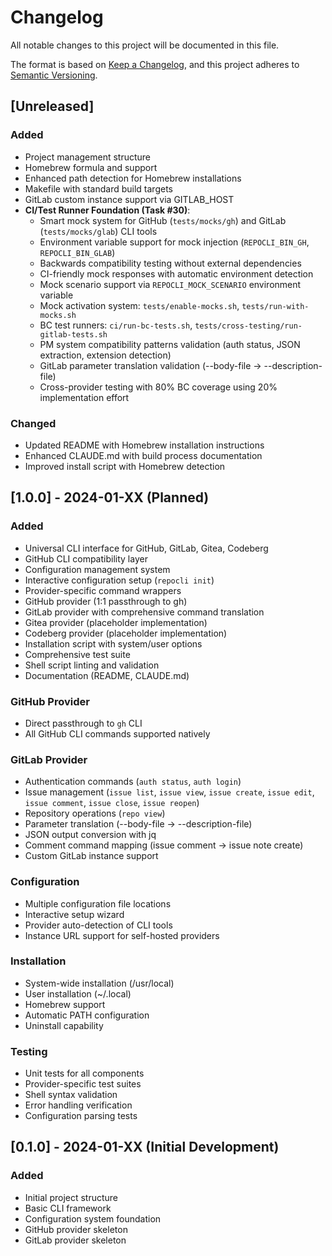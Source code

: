 # Changelog
All notable changes to this project will be documented in this file.

The format is based on [Keep a Changelog](https://keepachangelog.com/en/1.0.0/),
and this project adheres to [Semantic Versioning](https://semver.org/spec/v2.0.0.html).

## [Unreleased]
### Added
- Project management structure
- Homebrew formula and support
- Enhanced path detection for Homebrew installations
- Makefile with standard build targets
- GitLab custom instance support via GITLAB_HOST
- **CI/Test Runner Foundation (Task #30)**:
  - Smart mock system for GitHub (`tests/mocks/gh`) and GitLab (`tests/mocks/glab`) CLI tools
  - Environment variable support for mock injection (`REPOCLI_BIN_GH`, `REPOCLI_BIN_GLAB`)
  - Backwards compatibility testing without external dependencies
  - CI-friendly mock responses with automatic environment detection
  - Mock scenario support via `REPOCLI_MOCK_SCENARIO` environment variable
  - Mock activation system: `tests/enable-mocks.sh`, `tests/run-with-mocks.sh`
  - BC test runners: `ci/run-bc-tests.sh`, `tests/cross-testing/run-gitlab-tests.sh`
  - PM system compatibility patterns validation (auth status, JSON extraction, extension detection)
  - GitLab parameter translation validation (--body-file → --description-file)
  - Cross-provider testing with 80% BC coverage using 20% implementation effort

### Changed
- Updated README with Homebrew installation instructions
- Enhanced CLAUDE.md with build process documentation
- Improved install script with Homebrew detection

## [1.0.0] - 2024-01-XX (Planned)
### Added
- Universal CLI interface for GitHub, GitLab, Gitea, Codeberg
- GitHub CLI compatibility layer
- Configuration management system
- Interactive configuration setup (`repocli init`)
- Provider-specific command wrappers
- GitHub provider (1:1 passthrough to gh)
- GitLab provider with comprehensive command translation
- Gitea provider (placeholder implementation)
- Codeberg provider (placeholder implementation)
- Installation script with system/user options
- Comprehensive test suite
- Shell script linting and validation
- Documentation (README, CLAUDE.md)

### GitHub Provider
- Direct passthrough to `gh` CLI
- All GitHub CLI commands supported natively

### GitLab Provider
- Authentication commands (`auth status`, `auth login`)
- Issue management (`issue list`, `issue view`, `issue create`, `issue edit`, `issue comment`, `issue close`, `issue reopen`)
- Repository operations (`repo view`)
- Parameter translation (--body-file → --description-file)
- JSON output conversion with jq
- Comment command mapping (issue comment → issue note create)
- Custom GitLab instance support

### Configuration
- Multiple configuration file locations
- Interactive setup wizard
- Provider auto-detection of CLI tools
- Instance URL support for self-hosted providers

### Installation
- System-wide installation (/usr/local)
- User installation (~/.local)
- Homebrew support
- Automatic PATH configuration
- Uninstall capability

### Testing
- Unit tests for all components
- Provider-specific test suites
- Shell syntax validation
- Error handling verification
- Configuration parsing tests

## [0.1.0] - 2024-01-XX (Initial Development)
### Added
- Initial project structure
- Basic CLI framework
- Configuration system foundation
- GitHub provider skeleton
- GitLab provider skeleton